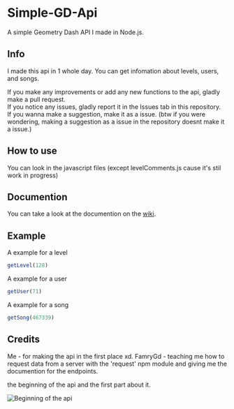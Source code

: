 # Simple-GD-Api
A simple Geometry Dash API I made in Node.js.

## Info
I made this api in 1 whole day. You can get infomation about levels, users, and songs.

If you make any improvements or add any new functions to the api, gladly make a pull request.  
If you notice any issues, gladly report it in the Issues tab in this repository.  
If you wanna make a suggestion, make it as a issue. (btw if you were wondering, making a suggestion as a issue in the repository doesnt make it a issue.)

## How to use
You can look in the javascript files (except levelComments.js cause it's stil work in progress)

## Documention
You can take a look at the documention on the [wiki](https://github.com/willycoffee/Simple-GD-Api/wiki).

## Example
A example for a level
```javascript
getLevel(128)
```

A example for a user
```javascript
getUser(71)
```

A example for a song
```javascript
getSong(467339)
```

## Credits
Me - for making the api in the first place xd.
FamryGd - teaching me how to request data from a server with the 'request' npm module and giving me the documention for the endpoints.


the beginning of the api and the first part about it.


![Beginning of the api](https://i.imgur.com/3EMX5UO.png)
